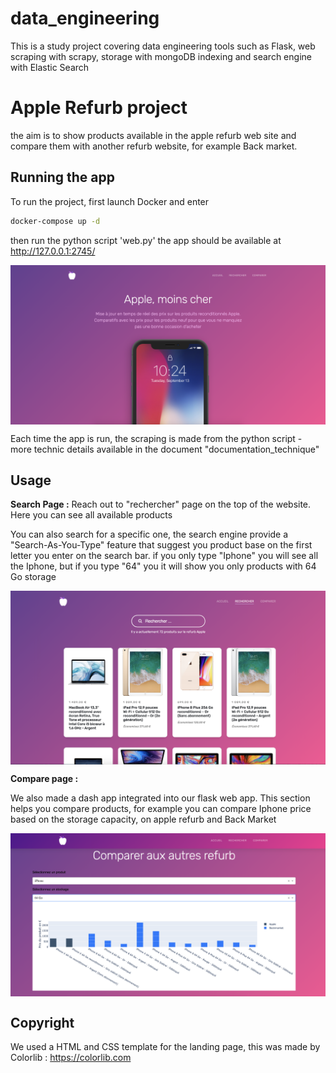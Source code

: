 # data_engineering
This is a study project covering data engineering tools such as Flask, web scraping with scrapy, storage with mongoDB indexing and search engine with Elastic Search

# Apple Refurb project
the aim is to show products available in the apple refurb web site and compare them with another refurb website, for example Back market.

## Running the app

To run the project, first launch Docker and enter
```bash
docker-compose up -d
```
then run the python script 'web.py'
the app should be available at http://127.0.0.1:2745/

<p align= "center">
<img src="img/landingPage.png"  align="middle">
</p>

Each time the app is run, the scraping is made from the python script - more technic details available in the document "documentation_technique"

## Usage

__Search Page :__
Reach out to "rechercher" page on the top of the website. Here you can see all available products

You can also search for a specific one, the search engine provide a "Search-As-You-Type" feature that suggest you product base on the first letter you enter on the search bar.
if you only type "Iphone" you will see all the Iphone, but if you type "64" you it will show you only products with 64 Go storage

<p align= "center">
<img src="img/searchPage.png"  align="middle">
</p>

__Compare page :__

We also made a dash app integrated into our flask web app. This section helps you compare products, for example you can compare Iphone price based on the storage capacity, on apple refurb and Back Market

<p align= "center">
<img src="img/dash.png"  align="middle">
</p>

## Copyright
We used a HTML and CSS template for the landing page, this was made by Colorlib : https://colorlib.com